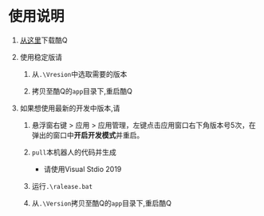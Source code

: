 # 使用说明

1. [从这里](https://cqp.cc)下载酷Q

3. 使用稳定版请

    1. 从`.\Vresion`中选取需要的版本
    
    2. 拷贝至酷Q的`app`目录下,重启酷Q
    
2. 如果想使用最新的开发中版本,请

    1. 悬浮窗右键 > 应用 > 应用管理，左键点击应用窗口右下角版本号5次，在弹出的窗口中**开启开发模式**并重启。

    2. `pull`本机器人的代码并生成
    
        - 请使用Visual Stdio 2019

    3. 运行`.\ralease.bat`

    4. 从`.\Version`拷贝至酷Q的`app`目录下,重启酷Q
